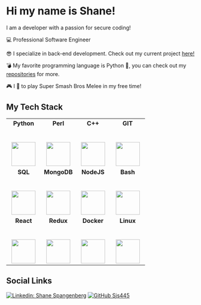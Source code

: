# Hi my name is Shane!

I am a developer with a passion for secure coding!

:computer: Professional Software Engineer

:sunglasses: I specialize in back-end development. Check out my current project [here!](https://github.com/Sjs445/Mass-Email-Unsubscriber)

:bomb: My favorite programming language is Python 🐍, you can check out my [repositories](https://github.com/Sjs445?tab=repositories) for more.

:video_game: I :blue_heart: to play Super Smash Bros Melee in my free time!

## My Tech Stack

<table>
  <tbody>
    <tr valign="top">
      <td width="25%" align="center">
        <b>Python</b><br><br><br>
        <img height="64px" src="https://cdn.svgporn.com/logos/python.svg">
      </td>
      <td width="25%" align="center">
      <b>Perl</b><br><br><br>
        <img height="64px" src="https://cdn.icon-icons.com/icons2/2699/PNG/512/perl_solid_camel_src_logo_icon_169859.png">
      </td>
      <td width="25%" align="center">
      <b>C++</b><br><br><br>
        <img height="64px" src="https://img.icons8.com/color/480/000000/c-plus-plus-logo.png">
      </td>
      <td width="25%" align="center">
      <b>GIT</b><br><br><br>
        <img height="64px" src="https://cdn.svgporn.com/logos/git-icon.svg">
      </td>
    </tr>
    <tr valign="top">
    <td width="25%" align="center">
        <b>SQL</b><br><br><br>
        <img height="64px" src="https://img.icons8.com/officel/80/000000/database-export.png"/>
      </td>
      <td width="25%" align="center">
        <b>MongoDB</b><br><br><br>
        <img height="64px" src="https://img.icons8.com/color/480/000000/mongodb.png">
      </td>
      <td width="25%" align="center">
        <b>NodeJS</b><br><br><br>
        <img height="64px" src="https://cdn.svgporn.com/logos/nodejs.svg">
      </td>
      <td width="25%" align="center">
      <b>Bash</b><br><br><br>
        <img height="64px" src="https://cdn.svgporn.com/logos/bash-icon.svg">
      </td>
    </tr>
    <tr valign="top">
      <td width="25%" align="center">
        <b>React</b><br><br><br>
        <img height="64px" src="https://cdn.svgporn.com/logos/react.svg">
      </td>
      <td width="25%" align="center">
        <b>Redux</b><br><br><br>
        <img height="64px" src="https://cdn.svgporn.com/logos/redux.svg">
      </td>
      <td width="25%" align="center">
        <b>Docker</b><br><br><br>
        <img height="64px" src="https://cdn.svgporn.com/logos/docker.svg">
      </td>
      <td width="25%" align="center">
        <b>Linux</b><br><br><br>
        <img height="64px" src="https://cdn.svgporn.com/logos/linux-tux.svg">
      </td>
    </tr>
  </tbody>
</table>

## Social Links

[![Linkedin: Shane Spangenberg](https://img.shields.io/badge/Shane-Spangenberg-blue?style=flat-square&logo=Linkedin&logoColor=white&link=https://www.linkedin.com/in/shane-spangenberg/)](https://www.linkedin.com/in/shane-spangenberg/)
[![GitHub Sjs445](https://img.shields.io/github/followers/Sjs445?label=follow&style=social)](https://github.com/Sjs445)


